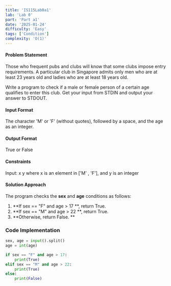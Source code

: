 ```yaml
---
title: 'IS115Lab0a1'
lab: 'Lab 0'
part: 'Part a1'
date: '2025-01-24'
difficulty: 'Easy'
tags: ['Condition']
complexity: 'O(1)'
---
```


#### Problem Statement

Those who frequent pubs and clubs will know that some clubs impose entry requirements. A particular club in Singapore admits only men who are at least 23 years old and ladies who are at least 18 years old.

Write a program to check if a male or female person of a certain age qualifies to enter this club. Get your input from STDIN and output your answer to STDOUT.

#### Input Format

The character 'M' or 'F' (without quotes), followed by a space, and the age as an integer.

#### Output Format

True or False

#### Constraints

Input: x y where x is an element in ['M' , 'F'], and y is an integer

#### Solution Approach

The program checks the **sex** and **age** conditions as follows:

1. **If sex == "F" and age > 17 **, return True.
2. **If sex == "M" and age > 22 **, return True.
3. **Otherwise, return False. **

### Code Implementation

```python
sex, age = input().split()
age = int(age)

if sex == "F" and age > 17:
    print(True)
elif sex == "M" and age > 22:
    print(True)
else:
    print(False)
```
